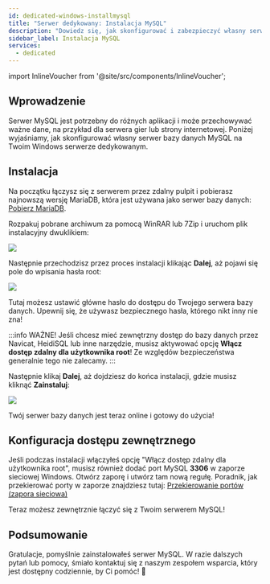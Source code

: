```yaml
---
id: dedicated-windows-installmysql
title: "Serwer dedykowany: Instalacja MySQL"
description: "Dowiedz się, jak skonfigurować i zabezpieczyć własny serwer bazy danych MySQL na Windows serwerze dedykowanym dla niezawodnego zarządzania danymi → Sprawdź teraz"
sidebar_label: Instalacja MySQL
services:
  - dedicated
---
```


import InlineVoucher from '@site/src/components/InlineVoucher';

## Wprowadzenie

Serwer MySQL jest potrzebny do różnych aplikacji i może przechowywać ważne dane, na przykład dla serwera gier lub strony internetowej. Poniżej wyjaśniamy, jak skonfigurować własny serwer bazy danych MySQL na Twoim Windows serwerze dedykowanym.

<InlineVoucher />

## Instalacja

Na początku łączysz się z serwerem przez zdalny pulpit i pobierasz najnowszą wersję MariaDB, która jest używana jako serwer bazy danych: [Pobierz MariaDB](https://mariadb.org/download/?t=mariadb).

Rozpakuj pobrane archiwum za pomocą WinRAR lub 7Zip i uruchom plik instalacyjny dwuklikiem:

![](https://screensaver01.zap-hosting.com/index.php/s/53N4nAFHyrH4y3Q/preview)

Następnie przechodzisz przez proces instalacji klikając **Dalej**, aż pojawi się pole do wpisania hasła root:

![](https://screensaver01.zap-hosting.com/index.php/s/eaPM9S8DFkyL2cK/preview)

Tutaj możesz ustawić główne hasło do dostępu do Twojego serwera bazy danych. Upewnij się, że używasz bezpiecznego hasła, którego nikt inny nie zna!

:::info
WAŻNE! Jeśli chcesz mieć zewnętrzny dostęp do bazy danych przez Navicat, HeidiSQL lub inne narzędzie, musisz aktywować opcję **Włącz dostęp zdalny dla użytkownika root**! Ze względów bezpieczeństwa generalnie tego nie zalecamy.
:::

Następnie klikaj **Dalej**, aż dojdziesz do końca instalacji, gdzie musisz kliknąć **Zainstaluj**:

![](https://screensaver01.zap-hosting.com/index.php/s/btHcmpYicgiraY4/preview)

Twój serwer bazy danych jest teraz online i gotowy do użycia!

## Konfiguracja dostępu zewnętrznego

Jeśli podczas instalacji włączyłeś opcję "Włącz dostęp zdalny dla użytkownika root", musisz również dodać port MySQL **3306** w zaporze sieciowej Windows. Otwórz zaporę i utwórz tam nową regułę.
Poradnik, jak przekierować porty w zaporze znajdziesz tutaj:
[Przekierowanie portów (zapora sieciowa)](vserver-windows-port.md)

Teraz możesz zewnętrznie łączyć się z Twoim serwerem MySQL!

## Podsumowanie

Gratulacje, pomyślnie zainstalowałeś serwer MySQL. W razie dalszych pytań lub pomocy, śmiało kontaktuj się z naszym zespołem wsparcia, który jest dostępny codziennie, by Ci pomóc! 🙂

<InlineVoucher />